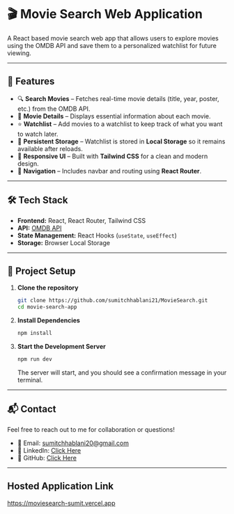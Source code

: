 # 🎬 Movie Search Web Application

A React based movie search web app that allows users to explore movies using the OMDB API and save them to a personalized watchlist for future viewing.  

---

## 🚀 Features

- 🔍 **Search Movies** – Fetches real-time movie details (title, year, poster, etc.) from the OMDB API.  
- 📄 **Movie Details** – Displays essential information about each movie.  
- ⭐ **Watchlist** – Add movies to a watchlist to keep track of what you want to watch later.  
- 💾 **Persistent Storage** – Watchlist is stored in **Local Storage** so it remains available after reloads.  
- 📱 **Responsive UI** – Built with **Tailwind CSS** for a clean and modern design.  
- 🧭 **Navigation** – Includes navbar and routing using **React Router**.  

---

## 🛠️ Tech Stack

- **Frontend:** React, React Router, Tailwind CSS  
- **API:** [OMDB API](https://www.omdbapi.com/)  
- **State Management:** React Hooks (`useState`, `useEffect`)  
- **Storage:** Browser Local Storage  

---

## 📂 Project Setup

1. **Clone the repository**  
   ```bash
   git clone https://github.com/sumitchhablani21/MovieSearch.git
   cd movie-search-app
   ```

2.  **Install Dependencies**
    ```bash
    npm install
    ```

3.  **Start the Development Server**
    ```bash
    npm run dev
    ```
    The server will start, and you should see a confirmation message in your terminal.

---

## 📬 Contact

Feel free to reach out to me for collaboration or questions!  

- 📧 Email: [sumitchhablani20@gmail.com](mailto:sumitchhablani20@gmail.com)  
- 💼 LinkedIn: [Click Here](https://www.linkedin.com/in/sumit-chhablani/)  
- 🐙 GitHub: [Click Here](https://github.com/sumitchhablani21)   

---

## Hosted Application Link
https://moviesearch-sumit.vercel.app